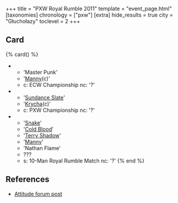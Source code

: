 +++
title = "PXW Royal Rumble 2011"
template = "event_page.html"
[taxonomies]
chronology = ["pxw"]
[extra]
hide_results = true
city = "Głuchołazy"
toclevel = 2
+++

## Card

{% card() %}
- - 'Master Punk'
  - '[Manny](@/w/manny.md)(c)'
  - c: ECW Championship
    nc: '?'
- - '[Sundance Slate](@/w/slate.md)'
  - '[Krycha](@/w/krycha.md)(c)'
  - c: PXW Championship
    nc: '?'
- - '[Snake](@/w/snake.md)'
  - '[Cold Blood](@/w/cold-blood.md)'
  - '[Terry Shadow](@/w/shadow.md)'
  - '[Manny](@/w/manny.md)'
  - 'Nathan Flame'
  - ???
  - s: 10-Man Royal Rumble Match
    nc: '?'
{% end %}

## References

* [Attitude forum post](https://forum.wrestling.pl/topic/25865-pxw-royal-rumble-2011/)
